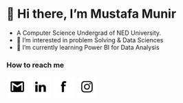 <h1>👋 Hi there, I’m Mustafa Munir</h1>




- A Computer Science Undergrad of NED University.
- 👀 I’m interested in problem Solving & Data Sciences
- 🌱 I’m currently learning Power BI for Data Analysis


<h3>How to reach me</h2>
<a href="mailto:mustafamunir10@gmail.com"><img src="icons/gmail.png" width="50" height="50"></a>
<a href="https://www.linkedin.com/in/mm2036/"><img src="icons/linkedin_icon-icons.com_59873.png" width="50" height="50"></a>
<a href="https://www.facebook.com/mm3677"><img src="icons/f.png" width="50" height="50"></a>
<a href="https://www.instagram.com/the_mm_arts/"><img src="icons/ig.png" width="50" height="50"></a>
<!--- - 💞️ I’m looking to collaborate on ...--->
 

<!---
MustafaMunir123/MustafaMunir123 is a ✨ special ✨ repository because its `README.md` (this file) appears on your GitHub profile.
You can click the Preview link to take a look at your changes.
--->

